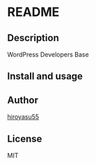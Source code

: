 # README

## Description

WordPress Developers Base

## Install and usage

## Author

[hiroyasu55](https://github.com/hiroyasu55)

## License

MIT

[hiroyasu55]: https://github.com/hiroyasu55
